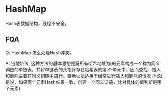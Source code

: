 # HashMap

Hash表数据结构，线程不安全。



## FQA

Q: HashMap 怎么处理Hash冲突。

A: 链地址法, 这种方法的基本思想是将所有哈希地址为i的元素构成一个称为同义词链的单链表，并将单链表的头指针存在哈希表的第i个单元中，因而查找、插入和删除主要在同义词链中进行。链地址法适用于经常进行插入和删除的情况 (也就是说，如果两个元素Hash结果一致，创建一个同义词链，比对具体的值判断是哪个元素)


